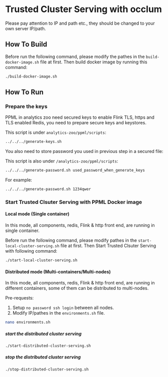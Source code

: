 # Trusted Cluster Serving with occlum

Please pay attention to IP and path etc., they should be changed to your own server IP/path.

## How To Build

Before run the following command, please modify the pathes in the `build-docker-image.sh` file at first. Then build docker image by running this command:

```bash
./build-docker-image.sh
```

## How To Run

### Prepare the keys

PPML in analytics zoo need secured keys to enable Flink TLS, https and TLS enabled Redis, you need to prepare secure keys and keystores.

This script is under `analytics-zoo/ppml/scripts`:

```bash
../../../generate-keys.sh
```

You also need to store password you used in previous step in a secured file:

This script is also under `/analytics-zoo/ppml/scripts`:

```bash
../../../generate-password.sh used_password_when_generate_keys
```

For example:

```bash
../../../generate-password.sh 1234qwer
```

### Start Trusted Clsuter Serving with PPML Docker image

#### Local mode (Single container)

In this mode, all components, redis, Flink & http front end, are running in single container.

Before run the following command, please modify pathes in the `start-local-cluster-serving.sh` file at first. Then Start Trusted Clsuter Serving with following command:

```bash
./start-local-cluster-serving.sh
```

#### Distributed mode (Multi-containers/Multi-nodes)

In this mode, all components, redis, Flink & http front end, are running in different containers, some of them can be distributed to multi-nodes. 

Pre-requests:

1. Setup `no password ssh login` between all nodes.
2. Modify IP/pathes in the `environments.sh` file. 

```bash
nano environments.sh
```

##### start the distributed cluster serving

```bash
./start-distributed-cluster-serving.sh
```

##### stop the distributed cluster serving

```bash
./stop-distributed-cluster-serving.sh
```
